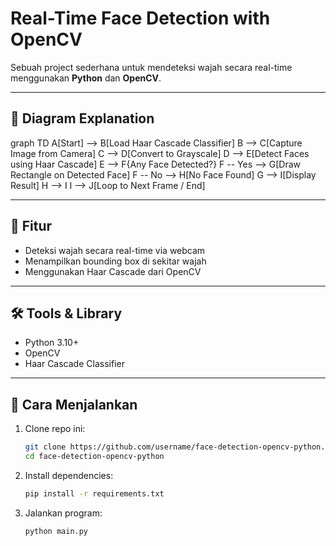 #  Real-Time Face Detection with OpenCV

Sebuah project sederhana untuk mendeteksi wajah secara real-time menggunakan **Python** dan **OpenCV**.

---

## 📸 Diagram Explanation

graph TD
    A[Start] --> B[Load Haar Cascade Classifier]
    B --> C[Capture Image from Camera]
    C --> D[Convert to Grayscale]
    D --> E[Detect Faces using Haar Cascade]
    E --> F{Any Face Detected?}
    F -- Yes --> G[Draw Rectangle on Detected Face]
    F -- No --> H[No Face Found]
    G --> I[Display Result]
    H --> I
    I --> J[Loop to Next Frame / End]

---

## 🧠 Fitur

- Deteksi wajah secara real-time via webcam
- Menampilkan bounding box di sekitar wajah
- Menggunakan Haar Cascade dari OpenCV

---

## 🛠️ Tools & Library

- Python 3.10+
- OpenCV
- Haar Cascade Classifier

---

## 🧪 Cara Menjalankan

1. Clone repo ini:
   ```bash
   git clone https://github.com/username/face-detection-opencv-python.git
   cd face-detection-opencv-python
   
2. Install dependencies:
   ```bash
   pip install -r requirements.txt
   
3. Jalankan program:
   ```bash
   python main.py
